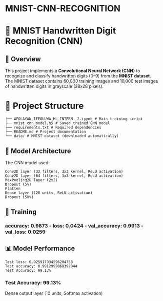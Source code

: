 # MNIST-CNN-RECOGNITION

# 🔢 MNIST Handwritten Digit Recognition (CNN)

## 📌 Overview
This project implements a **Convolutional Neural Network (CNN)** to recognize and classify handwritten digits (0–9) from the **MNIST dataset**.  
The MNIST dataset contains 60,000 training images and 10,000 test images of handwritten digits in grayscale (28x28 pixels).  

# 📂 Project Structure
```
├── AFOLAYAN_IFEOLUWA_ML_INTERN _2.ipynb # Main training script
├── mnist_cnn_model.h5 # Saved trained CNN model
├── requirements.txt # Required dependencies
├── README.md # Project documentation
└── data/ # MNIST dataset (downloaded automatically)
```

## 🧠 Model Architecture
The CNN model used:
```
Conv2D layer (32 filters, 3x3 kernel, ReLU activation)
Conv2D layer (64 filters, 3x3 kernel, ReLU activation)
MaxPooling2D layer (2x2)
Dropout (5%)
Flatten
Dense layer (128 units, ReLU activation)
Dropout (50%)
```

## 🚀 Training
### accuracy: 0.9873 - loss: 0.0424 - val_accuracy: 0.9913 - val_loss: 0.0259

## 📊 Model Performance
```
Test loss: 0.025917034596204758
Test accuracy: 0.9912999868392944
Test Accuracy: 99.13%
```
### Test Accuracy: 99.13%

Dense output layer (10 units, Softmax activation)
